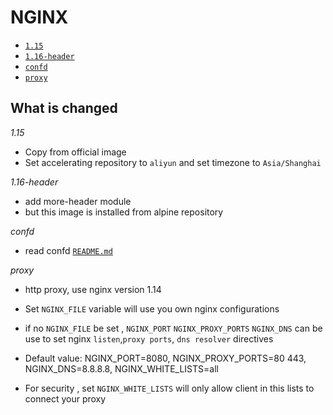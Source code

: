 # NGINX

* [`1.15`](https://github.com/kuituoshi/docker/blob/master/nginx/1.15/Dockerfile)
* [`1.16-header`](https://github.com/kuituoshi/docker/blob/master/nginx/1.16-header/Dockerfile)
* [`confd`](https://github.com/kuituoshi/docker/blob/master/nginx/confd/Dockerfile)
* [`proxy`](https://github.com/kuituoshi/docker/blob/master/nginx/proxy/Dockerfile)

## What is changed

*1.15*

* Copy from official image
* Set accelerating repository to `aliyun` and set timezone to `Asia/Shanghai`

*1.16-header*

* add more-header module
* but this image is installed from alpine repository

*confd*

* read confd [`README.md`](https://github.com/kuituoshi/docker/blob/master/nginx/confd/README.md)


*proxy*

* http proxy, use nginx version 1.14

* Set `NGINX_FILE` variable will use you own nginx configurations

* if no `NGINX_FILE` be set , `NGINX_PORT` `NGINX_PROXY_PORTS` `NGINX_DNS` can be use to set nginx `listen`,`proxy ports`, `dns resolver` directives

* Default value: NGINX_PORT=8080, NGINX_PROXY_PORTS=80 443, NGINX_DNS=8.8.8.8, NGINX_WHITE_LISTS=all

* For security , set `NGINX_WHITE_LISTS` will only allow client in this lists to connect your proxy